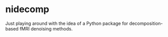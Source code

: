 # nidecomp
Just playing around with the idea of a Python package for decomposition-based fMRI denoising methods.
